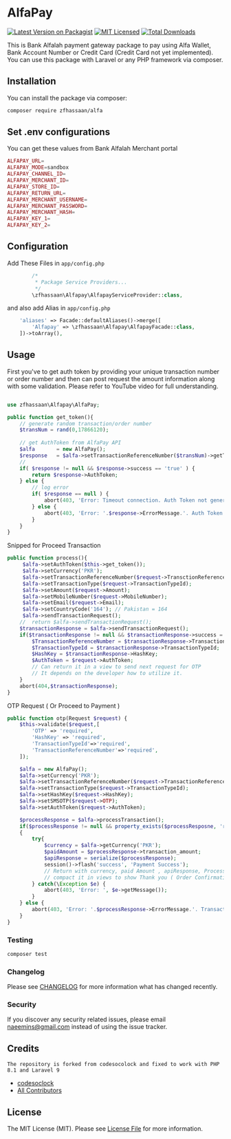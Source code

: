 # AlfaPay

[![Latest Version on Packagist](https://img.shields.io/packagist/v/zfhassaan/alfapay.svg?style=flat-square)](https://packagist.org/packages/zfhassaan/alfa)
[![MIT Licensed](https://img.shields.io/badge/license-MIT-brightgreen.svg?style=flat-square)](LICENSE)
[![Total Downloads](https://img.shields.io/packagist/dt/zfhassaan/alfapay.svg?style=flat-square)](https://packagist.org/packages/zfhassaan/alfa)


This is Bank Alfalah payment gateway package to pay using Alfa Wallet, Bank Account Number or Credit Card (Credit Card not yet implemented). You can use this package with Laravel or any PHP framework via composer.

## Installation

You can install the package via composer:

```bash
composer require zfhassaan/alfa
```

## Set .env configurations
You can get these values from Bank Alfalah Merchant portal
```php
ALFAPAY_URL=
ALFAPAY_MODE=sandbox
ALFAPAY_CHANNEL_ID=
ALFAPAY_MERCHANT_ID=
ALFAPAY_STORE_ID=
ALFAPAY_RETURN_URL=
ALFAPAY_MERCHANT_USERNAME=
ALFAPAY_MERCHANT_PASSWORD=
ALFAPAY_MERCHANT_HASH=
ALFAPAY_KEY_1=
ALFAPAY_KEY_2=
```
## Configuration
Add These Files in `app/config.php` 

```php 
        /*
         * Package Service Providers...
         */
        \zfhassaan\Alfapay\AlfapayServiceProvider::class,
```
and also add Alias in `app/config.php`

```php 
    'aliases' => Facade::defaultAliases()->merge([
        'Alfapay' => \zfhassaan\Alfapay\AlfapayFacade::class,
    ])->toArray(),

```
## Usage
First you've to get auth token by providing your unique transaction number or order number
and then can post request the amount information along with some validation.
Please refer to YouTube video for full understanding.
```php

use zfhassaan\Alfapay\AlfaPay;

public function get_token(){
    // generate random transaction/order number
    $transNum = rand(0,17866120);
            
    // get AuthToken from AlfaPay API
    $alfa       = new AlfaPay();
    $response   = $alfa->setTransactionReferenceNumber($transNum)->getToken();
    //
    if( $response != null && $response->success == 'true' ) {
        return $response->AuthToken;
    } else {
        // log error
        if( $response == null ) {
            abort(403, 'Error: Timeout connection. Auth Token not generated.');
        } else {
            abort(403, 'Error: '.$response->ErrorMessage.'. Auth Token does not generated.');
        }
    }
}
```
Snipped for Proceed Transaction

```php
public function process(){
     $alfa->setAuthToken($this->get_token());
     $alfa->setCurrency('PKR');
     $alfa->setTransactionReferenceNumber($request->TransctionReferenceNumber);
     $alfa->setTransactionType($request->TransactionTypeId);
     $alfa->setAmount($request->Amount);
     $alfa->setMobileNumber($request->MobileNumber);
     $alfa->setEmail($request->Email);
     $alfa->setCountryCode('164'); // Pakistan = 164
     $alfa->sendTransactionRequest();
    //  return $alfa->sendTransactionRequest();
    $transactionResponse = $alfa->sendTransactionRequest();
    if($transactionResponse != null && $transactionResponse->success = 'true') {
        $TransactionReferenceNumber = $transactionResponse->TransactionReferenceNumber;
        $TransactionTypeId = $transactionResponse->TransactionTypeId;
        $HashKey = $transactionResponse->HashKey;
        $AuthToken = $request->AuthToken;
        // Can return it in a view to send next request for OTP
        // It depends on the developer how to utilize it. 
    }
    abort(404,$transactionResponse);
}
```

OTP Request ( Or Proceed to Payment )

```php 
public function otp(Request $request) {
    $this->validate($request,[
        'OTP' => 'required',
        'HashKey' => 'required',
        'TransactionTypeId'=>'required', 
        'TransactionReferenceNumber'=>'required',
    ]);

    $alfa = new AlfaPay();
    $alfa->setCurrency('PKR');
    $alfa->setTransactionReferenceNumber($request->TransactionReferenceNumber);
    $alfa->setTransactionType($request->TransactionTypeId);
    $alfa->setHashKey($request->HashKey);
    $alfa->setSMSOTP($request->OTP);
    $alfa->setAuthToken($request->AuthToken);

    $processResponse = $alfa->processTransaction();
    if($processResponse != null && property_exists($processResposne, 'response_code')) 
    {
        try{
            $currency = $alfa->getCurrency('PKR');
            $paidAmount = $processResponse->transaction_amount;
            $apiResponse = serialize($processResponse);
            session()->flash('success', 'Payment Success');
            // Return with currency, paid Amount , apiResponse, ProcessResponse or 
            // compact it in views to show Thank you ( Order Confirmation page )
        } catch(\Exception $e) {
            abort(403, 'Error: ', $e->getMessage());
        }
    } else {
        abort(403, 'Error: '.$processResponse->ErrorMessage.'. Transaction OTP not completed');
    }
}

```

### Testing

```bash
composer test
```

### Changelog

Please see [CHANGELOG](CHANGELOG.md) for more information what has changed recently.

### Security

If you discover any security related issues, please email naeemins@gmail.com instead of using the issue tracker.

## Credits
    The repository is forked from codesocolock and fixed to work with PHP 8.1 and Laravel 9
-   [codesoclock](https://github.com/codesoclock)
-   [All Contributors](../../contributors)

## License

The MIT License (MIT). Please see [License File](LICENSE.md) for more information.
